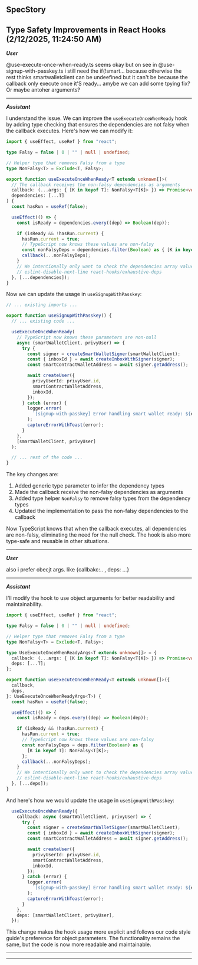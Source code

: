 ## SpecStory

## Type Safety Improvements in React Hooks (2/12/2025, 11:24:50 AM)

_**User**_

@use-execute-once-when-ready.ts seems okay but on see in @use-signup-with-passkey.ts i still need the if(!smart... because otherwise the rest thinks smartwalletclient can be undeefined but it can't be because the callback only execute once it'S ready... amybe we can add some tpying fix? Or maybe antoher arguments?

---

_**Assistant**_

I understand the issue. We can improve the `useExecuteOnceWhenReady` hook by adding type checking that ensures the dependencies are not falsy when the callback executes. Here's how we can modify it:

```typescript:hooks/use-execute-once-when-ready.ts
import { useEffect, useRef } from "react";

type Falsy = false | 0 | "" | null | undefined;

// Helper type that removes Falsy from a type
type NonFalsy<T> = Exclude<T, Falsy>;

export function useExecuteOnceWhenReady<T extends unknown[]>(
  // The callback receives the non-falsy dependencies as arguments
  callback: (...args: { [K in keyof T]: NonFalsy<T[K]> }) => Promise<void> | void,
  dependencies: [...T]
) {
  const hasRun = useRef(false);

  useEffect(() => {
    const isReady = dependencies.every((dep) => Boolean(dep));

    if (isReady && !hasRun.current) {
      hasRun.current = true;
      // TypeScript now knows these values are non-falsy
      const nonFalsyDeps = dependencies.filter(Boolean) as { [K in keyof T]: NonFalsy<T[K]> };
      callback(...nonFalsyDeps);
    }
    // We intentionally only want to check the dependencies array values
    // eslint-disable-next-line react-hooks/exhaustive-deps
  }, [...dependencies]);
}
```

Now we can update the usage in `useSignupWithPasskey`:

```typescript:features/onboarding/hooks/use-signup-with-passkey.ts
// ... existing imports ...

export function useSignupWithPasskey() {
  // ... existing code ...

  useExecuteOnceWhenReady(
    // TypeScript now knows these parameters are non-null
    async (smartWalletClient, privyUser) => {
      try {
        const signer = createSmartWalletSigner(smartWalletClient);
        const { inboxId } = await createInboxWithSigner(signer);
        const smartContractWalletAddress = await signer.getAddress();

        await createUser({
          privyUserId: privyUser.id,
          smartContractWalletAddress,
          inboxId,
        });
      } catch (error) {
        logger.error(
          `[signup-with-passkey] Error handling smart wallet ready: ${error}`
        );
        captureErrorWithToast(error);
      }
    },
    [smartWalletClient, privyUser]
  );

  // ... rest of the code ...
}
```

The key changes are:
1. Added generic type parameter to infer the dependency types
2. Made the callback receive the non-falsy dependencies as arguments
3. Added type helper `NonFalsy` to remove falsy types from the dependency types
4. Updated the implementation to pass the non-falsy dependencies to the callback

Now TypeScript knows that when the callback executes, all dependencies are non-falsy, eliminating the need for the null check. The hook is also more type-safe and reusable in other situations.

---

_**User**_

also i prefer obecjt args. like {callbakc:.. , deps: ...}

---

_**Assistant**_

I'll modify the hook to use object arguments for better readability and maintainability.

```typescript:hooks/use-execute-once-when-ready.ts
import { useEffect, useRef } from "react";

type Falsy = false | 0 | "" | null | undefined;

// Helper type that removes Falsy from a type
type NonFalsy<T> = Exclude<T, Falsy>;

type UseExecuteOnceWhenReadyArgs<T extends unknown[]> = {
  callback: (...args: { [K in keyof T]: NonFalsy<T[K]> }) => Promise<void> | void;
  deps: [...T];
};

export function useExecuteOnceWhenReady<T extends unknown[]>({
  callback,
  deps,
}: UseExecuteOnceWhenReadyArgs<T>) {
  const hasRun = useRef(false);

  useEffect(() => {
    const isReady = deps.every((dep) => Boolean(dep));

    if (isReady && !hasRun.current) {
      hasRun.current = true;
      // TypeScript now knows these values are non-falsy
      const nonFalsyDeps = deps.filter(Boolean) as {
        [K in keyof T]: NonFalsy<T[K]>;
      };
      callback(...nonFalsyDeps);
    }
    // We intentionally only want to check the dependencies array values
    // eslint-disable-next-line react-hooks/exhaustive-deps
  }, [...deps]);
}
```

And here's how we would update the usage in `useSignupWithPasskey`:

```typescript:features/onboarding/hooks/use-signup-with-passkey.ts
  useExecuteOnceWhenReady({
    callback: async (smartWalletClient, privyUser) => {
      try {
        const signer = createSmartWalletSigner(smartWalletClient);
        const { inboxId } = await createInboxWithSigner(signer);
        const smartContractWalletAddress = await signer.getAddress();

        await createUser({
          privyUserId: privyUser.id,
          smartContractWalletAddress,
          inboxId,
        });
      } catch (error) {
        logger.error(
          `[signup-with-passkey] Error handling smart wallet ready: ${error}`
        );
        captureErrorWithToast(error);
      }
    },
    deps: [smartWalletClient, privyUser],
  });
```

This change makes the hook usage more explicit and follows our code style guide's preference for object parameters. The functionality remains the same, but the code is now more readable and maintainable.

---



---

